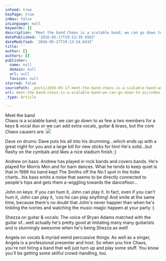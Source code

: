 ```yaml
---
inFeed: true
hasPage: true
inNav: false
inLanguage: null
keywords: []
description: 'Meet the band Chaos is a scalable band; we can go down to as few a two members for a keys & vocal duo or we can add extra vocals, guitar & brass, but the core Chaos causers are:'
datePublished: '2016-05-17T19:13:39.856Z'
dateModified: '2016-05-17T19:13:24.843Z'
title: ''
author: []
authors: []
publisher:
  name: null
  domain: null
  url: null
  favicon: null
starred: false
sourcePath: _posts/2016-05-17-meet-the-band-chaos-is-a-scalable-band-we-can-go-down-to-as.md
url: meet-the-band-chaos-is-a-scalable-band-we-can-go-down-to-as/index.html
_type: Article

---
```

Meet the band  
Chaos is a scalable band; we can go down to as few a two members for a keys & vocal duo or we can add extra vocals, guitar & brass, but the core Chaos causers are:
![](https://the-grid-user-content.s3-us-west-2.amazonaws.com/3f389ef5-2054-4d5c-95eb-f3a79ef8da86.jpg)

Dave on drums:  Dave puts his all into his drumming...which ends up with a great night for you and a large bill for new sticks for him!  He's solid...but flashy on the cymbals and likes a nice stadium finish ;)

Andrew on bass: Andrew has played in rock bands and covers bands. He's played for Morris Men and for barn dances. What he tends to keep quiet is that in 1986 his band kept The Smiths off the No.1 spot in the Indie charts...his bass emits a noise that seems to be directly connected to people's hips and gets them a-wiggling towards the dancefloor...

John on keys: If you can hum it, John can play it. In fact, even if you can't hum it, John can play it, 'cos he can play anything! And smile at the same time, because there's no doubt that John's never happier than when he's tinkling the ivories and watching the music-magic happen at your party :)

Shezza on guitar & vocals: The voice of Bryan Adams matched with the guitar of...well actually he's pretty good at imitating many many guitarists and is stunningly awesome when he's being Shezza as well!

Angela on vocals & myriad weird percussive things: As well as a singer, Angela is a professional presenter and host. So when you hire Chaos, you're not hiring a band that will just turn up and play some stuff. You know you'll be getting some skilful crowd-handling, too.